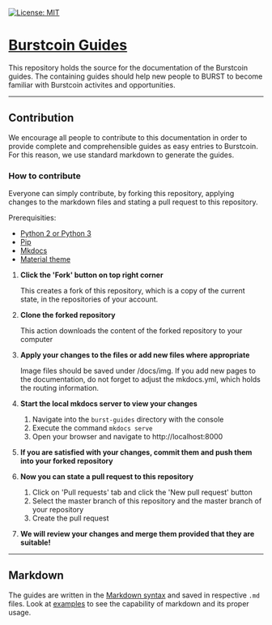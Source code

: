 [![License: MIT](https://img.shields.io/badge/License-MIT-yellow.svg)](https://opensource.org/licenses/MIT)

# [Burstcoin Guides](https://poc-consortium.github.io/burstcoin-guides/)

This repository holds the source for the documentation of the Burstcoin guides. The containing guides should help new people to BURST to become familiar with Burstcoin activites and opportunities.

<hr>

## Contribution

We encourage all people to contribute to this documentation in order to provide complete and comprehensible guides as easy entries to Burstcoin. For this reason, we use standard markdown to generate the guides. 

### How to contribute

Everyone can simply contribute, by forking this repository, applying changes to the markdown files and stating a pull request to this repository.

Prerequisities:
* [Python 2 or Python 3](https://www.python.org/downloads/)
* [Pip](https://pip.pypa.io/en/stable/installing/)
* [Mkdocs](http://www.mkdocs.org/#installing-mkdocs)
* [Material theme](https://github.com/squidfunk/mkdocs-material#quick-start)

1. **Click the 'Fork' button on top right corner**
   
   This creates a fork of this repository, which is a copy of the current state, in the repositories of your account.
   
2. **Clone the forked repository**

   This action downloads the content of the forked repository to your computer
   
3. **Apply your changes to the files or add new files where appropriate**

   Image files should be saved under /docs/img. If you add new pages to the documentation, do not forget to adjust the mkdocs.yml, which holds the routing information.
   
4. **Start the local mkdocs server to view your changes**
    1. Navigate into the `burst-guides` directory with the console
    2. Execute the command `mkdocs serve`
    3. Open your browser and navigate to http://localhost:8000
    
5. **If you are satisfied with your changes, commit them and push them into your forked repository**
6. **Now you can state a pull request to this repository**
    1. Click on 'Pull requests' tab and click the 'New pull request' button
    2. Select the master branch of this repository and the master branch of your repository
    3. Create the pull request
    
7. **We will review your changes and merge them provided that they are suitable!**

<hr>

## Markdown

The guides are written in the [Markdown syntax](https://daringfireball.net/projects/markdown/syntax) and saved in respective `.md` files. Look at [examples](https://markdown-it.github.io/) to see the capability of markdown and its proper usage.
